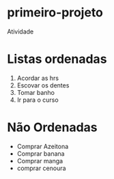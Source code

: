 # primeiro-projeto
 Atividade
<!DOCTYPE html>
<html lang="pt-br">
<head>
    <meta charset="UTF-8">
    <meta http-equiv="X-UA-Compartible" content=" chrome=1
    <meta name="viewport" content="width=device-width, initial-scale=1.0">
    <title>Listas</title>
</head>
<body>
    <H1>Listas ordenadas</H1>
    <ol>
<li>Acordar as hrs </li>
<li>Escovar os dentes</li>
<li>Tomar banho</li> 
<li>Ir para o curso</li>
</ol>
<h1>Não Ordenadas</h1>
    <ul>
        <li>Comprar Azeitona </li>
<li>Comprar banana</li>
<li>Comprar manga</li> 
<li>comprar cenoura</li>
    </ul>
</body>
</html>
